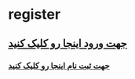 # register

## [جهت ورود اینجا رو کلیک کنید](https://god.onelivepc.com)
### [جهت ثبت نام اینجا رو کلیک کنید](https://god.onelivepc.com/register?aff=TcVmxbIjz8)
